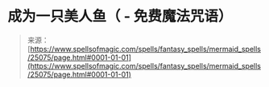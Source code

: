 <!--yml

category: 未分类

date: 2024-06-12 19:11:40

-->

# 成为一只美人鱼（ - 免费魔法咒语）

> 来源：[https://www.spellsofmagic.com/spells/fantasy_spells/mermaid_spells/25075/page.html#0001-01-01](https://www.spellsofmagic.com/spells/fantasy_spells/mermaid_spells/25075/page.html#0001-01-01)
